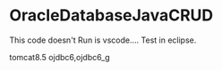 # OracleDatabaseJavaCRUD

This code doesn't Run is vscode....
Test in eclipse.

tomcat8.5
ojdbc6,ojdbc6_g

